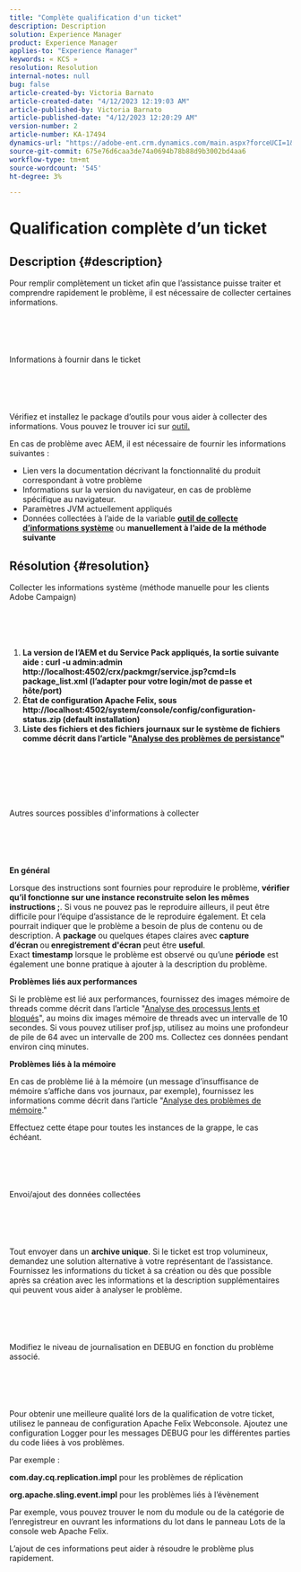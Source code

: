 ```yaml
---
title: "Complète qualification d'un ticket"
description: Description
solution: Experience Manager
product: Experience Manager
applies-to: "Experience Manager"
keywords: « KCS »
resolution: Resolution
internal-notes: null
bug: false
article-created-by: Victoria Barnato
article-created-date: "4/12/2023 12:19:03 AM"
article-published-by: Victoria Barnato
article-published-date: "4/12/2023 12:20:29 AM"
version-number: 2
article-number: KA-17494
dynamics-url: "https://adobe-ent.crm.dynamics.com/main.aspx?forceUCI=1&pagetype=entityrecord&etn=knowledgearticle&id=81aecc9b-c7d8-ed11-a7c7-6045bd006e5a"
source-git-commit: 675e76d6caa3de74a0694b78b88d9b3002bd4aa6
workflow-type: tm+mt
source-wordcount: '545'
ht-degree: 3%

---
```


# Qualification complète d’un ticket

## Description {#description}


Pour remplir complètement un ticket afin que l’assistance puisse traiter et comprendre rapidement le problème, il est nécessaire de collecter certaines informations.
<br><br><br><br> <br><br>Informations à fournir dans le ticket<br><br><br><br> <br><br>
Vérifiez et installez le package d’outils pour vous aider à collecter des informations. Vous pouvez le trouver ici sur [outil.](https://helpx.adobe.com/experience-manager/kb/index/tools.html)

En cas de problème avec AEM, il est nécessaire de fournir les informations suivantes :

- Lien vers la documentation décrivant la fonctionnalité du produit correspondant à votre problème
- Informations sur la version du navigateur, en cas de problème spécifique au navigateur.
- Paramètres JVM actuellement appliqués
- Données collectées à l’aide de la variable <b>[outil de collecte d’informations système](https://helpx.adobe.com/experience-manager/kb/support-info-collector.html)</b> ou <b>manuellement à l’aide de la méthode suivante</b>



## Résolution {#resolution}

Collecter les informations système (méthode manuelle pour les clients Adobe Campaign)<br><br><br><br> 
1. <b>La version de l’AEM et du Service Pack appliqués, la sortie suivante aide : curl -u admin:admin http://localhost:4502/crx/packmgr/service.jsp?cmd=ls package_list.xml (l’adapter pour votre login/mot de passe et hôte/port)</b>
2. <b>État de configuration Apache Felix, sous http://localhost:4502/system/console/config/configuration-status.zip (default installation)</b>
3. <b>Liste des fichiers et des fichiers journaux sur le système de fichiers comme décrit dans l’article &quot;[Analyse des problèmes de persistance](https://helpx.adobe.com/experience-manager/kb/AnalyzePersistenceProblems.html)&quot;</b>

<br><br><br><br> <br><br>Autres sources possibles d&#39;informations à collecter<br><br><br><br> <br><br>
<b>En général</b>

Lorsque des instructions sont fournies pour reproduire le problème, <b>vérifier qu’il fonctionne sur une instance reconstruite selon les mêmes instructions ;</b>. Si vous ne pouvez pas le reproduire ailleurs, il peut être difficile pour l’équipe d’assistance de le reproduire également. Et cela pourrait indiquer que le problème a besoin de plus de contenu ou de description.
A <b>package</b> ou quelques étapes claires avec <b>capture d’écran </b>ou<b> enregistrement d&#39;écran</b> peut être <b>useful</b>. Exact <b>timestamp</b> lorsque le problème est observé ou qu’une <b>période</b> est également une bonne pratique à ajouter à la description du problème.

<b>Problèmes liés aux performances</b>

Si le problème est lié aux performances, fournissez des images mémoire de threads comme décrit dans l’article &quot;[Analyse des processus lents et bloqués](https://helpx.adobe.com/fr/experience-manager/kb/AnalyzeSlowAndBlockedProcesses.html)&quot;, au moins dix images mémoire de threads avec un intervalle de 10 secondes. Si vous pouvez utiliser prof.jsp, utilisez au moins une profondeur de pile de 64 avec un intervalle de 200 ms. Collectez ces données pendant environ cinq minutes.

<b>Problèmes liés à la mémoire</b>

En cas de problème lié à la mémoire (un message d’insuffisance de mémoire s’affiche dans vos journaux, par exemple), fournissez les informations comme décrit dans l’article &quot;[Analyse des problèmes de mémoire](https://experienceleague.adobe.com/docs/experience-cloud-kcs/kbarticles/KA-17482.html?lang=fr).&quot;

Effectuez cette étape pour toutes les instances de la grappe, le cas échéant.
<br><br><br><br> <br><br>Envoi/ajout des données collectées<br><br><br><br> <br><br>
Tout envoyer dans un <b>archive unique</b>. Si le ticket est trop volumineux, demandez une solution alternative à votre représentant de l’assistance. Fournissez les informations du ticket à sa création ou dès que possible après sa création avec les informations et la description supplémentaires qui peuvent vous aider à analyser le problème.
<br><br><br><br> <br><br>Modifiez le niveau de journalisation en DEBUG en fonction du problème associé.<br><br><br><br> <br><br>
Pour obtenir une meilleure qualité lors de la qualification de votre ticket, utilisez le panneau de configuration Apache Felix Webconsole. Ajoutez une configuration Logger pour les messages DEBUG pour les différentes parties du code liées à vos problèmes.

Par exemple :

<b>com.day.cq.replication.impl</b> pour les problèmes de réplication

<b>org.apache.sling.event.impl</b> pour les problèmes liés à l’évènement

Par exemple, vous pouvez trouver le nom du module ou de la catégorie de l’enregistreur en ouvrant les informations du lot dans le panneau Lots de la console web Apache Felix.

L’ajout de ces informations peut aider à résoudre le problème plus rapidement.
